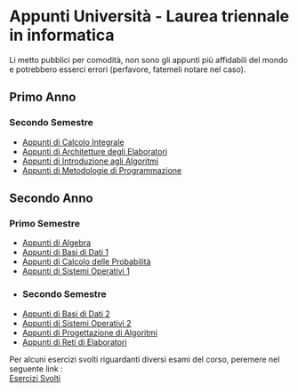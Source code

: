 # Appunti Università - Laurea triennale in informatica
Li metto pubblici per comodità, non sono gli appunti più affidabili del mondo e potrebbero esserci errori (perfavore, fatemeli notare nel caso). 

## Primo Anno
### Secondo Semestre
- [Appunti di Calcolo Integrale](https://easy-capricorn-ba0.notion.site/Calcolo-Integrale-7f859ccf79c74a7b94a541de47cc052f?pvs=4) 
- [Appunti di Architetture degli Elaboratori](https://github.com/CasuFrost/University_notes/blob/main/Primo%20Anno/Secondo%20Semestre/Architetture%20degli%20elaboratori/Architetture_degli_Elaboratori.pdf)
- [Appunti di Introduzione agli Algoritmi](https://github.com/CasuFrost/University_notes/blob/main/Primo%20Anno/Secondo%20Semestre/Introduzione%20agli%20algoritmi/Introduzione%20agli%20Algoritmi.pdf)
- [Appunti di Metodologie di Programmazione](https://github.com/CasuFrost/University_notes/blob/main/Primo%20Anno/Secondo%20Semestre/Metodologie%20di%20Programmazione/Appunti%20Metodologie%20di%20programmazione.pdf)
## Secondo Anno
### Primo Semestre
- [Appunti di Algebra](https://github.com/CasuFrost/University_notes/blob/main/Secondo%20Anno/Primo%20Semestre/Algebra/Latex%20source%20file/Algebra.pdf)
- [Appunti di Basi di Dati 1](https://github.com/CasuFrost/University_notes/blob/main/Secondo%20Anno/Primo%20Semestre/Basi%20di%20Dati%201/Latex%20source%20file/Basi%20di%20Dati%20modulo%201.pdf)
- [Appunti di Calcolo delle Probabilità](https://github.com/CasuFrost/University_notes/blob/main/Secondo%20Anno/Primo%20Semestre/Calcolo%20delle%20Probabilita/Latex%20source%20file/Calcolo%20delle%20Probabilita.pdf)
- [Appunti di Sistemi Operativi 1](https://github.com/CasuFrost/University_notes/blob/main/Secondo%20Anno/Primo%20Semestre/Sistemi%20Operativi%201/Latex%20source%20file/Sistemi%20Operativi%20modulo%201.pdf)
- ### Secondo Semestre
- [Appunti di Basi di Dati 2](https://github.com/CasuFrost/University_notes/blob/main/Secondo%20Anno/Secondo%20Semestre/Basi%20di%20Dati%202/Latex%20source%20file/Basi%20di%20Dati%20modulo%202.pdf)
- [Appunti di Sistemi Operativi 2](https://github.com/CasuFrost/University_notes/blob/main/Secondo%20Anno/Secondo%20Semestre/Sistemi%20Operativi%202/Latex%20source%20file/Sistemi%20Operativi%20modulo%202.pdf)
- [Appunti di Progettazione di Algoritmi](https://github.com/CasuFrost/University_notes/blob/main/Secondo%20Anno/Secondo%20Semestre/Progettazione%20di%20Algoritmi/Latex%20source%20file/Progettazione%20di%20Algoritmi.pdf)
- [Appunti di Reti di Elaboratori](https://github.com/CasuFrost/University_notes/blob/main/Secondo%20Anno/Secondo%20Semestre/Reti%20di%20Elaboratori/Latex%20source%20file/Reti%20di%20Elaboratori.pdf) 
  
Per alcuni esercizi svolti riguardanti diversi esami del corso, peremere nel seguente link : \
[Esercizi Svolti](https://github.com/CasuFrost/University_notes/blob/main/Excercise.md) 
